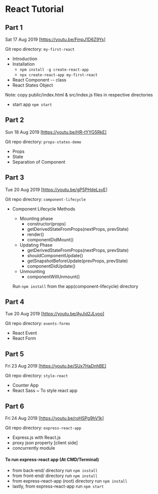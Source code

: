 # React Tutorial
## Part 1
Sat 17 Aug 2019 [https://youtu.be/FmpJ1D6Z9Ys]

Git repo directory: `my-first-react`

- Introduction
- Installation
  - `npm install -g create-react-app`
  - `npx create-react-app my-first-react`
- React Component -- class
- React States Object

Note: copy public/index.html & src/index.js files in respective directories

- start app 
`npm start`

## Part 2
Sun 18 Aug 2019 [https://youtu.be/HR-tYYG5RkE]

Git repo directory: `props-states-demo`

- Props
- State
- Separation of Component 

## Part 3 
Tue 20 Aug 2019 [https://youtu.be/gP5PHdeLsyE]

Git repo directory: `component-lifecycle`

- Component Lifecycle Methods
  - Mounting phase
    - constructor(props)
    - getDerivedStateFromProps(nextProps, prevState) 
    - render()
    - componentDidMount()
  - Updating Phase
    - getDerivedStateFromProps(nextProps, prevState)
    - shouldComponentUpdate()
    - getSnapshotBeforeUpdate(prevProps, prevState)
    - componentDidUpdate()
  - Unmounting
    - componentWillUnmount()
  
  Run `npm install` from the app(component-lifecycle) directory

## Part 4 
Tue 20 Aug 2019 [https://youtu.be/AyJid2JLvoo]

Git repo directory: `events-forms`

- React Event
- React Form

## Part 5
Fri 23 Aug 2019 [https://youtu.be/SUx7HaDnhBE]

Git repo directory: `style-react`

- Counter App
- React Sass ~ To style react app

## Part 6
Fri 24 Aug 2019 [https://youtu.be/roHSPg9hV1k] 

Git repo directory: `express-react-app`

- Express.js with React.js
- proxy json property [client side]
- concurrently module

#### To run express-react app (At CMD/Terminal)

- from  back-end/ directory run `npm install`
- from  front-end/ directory run `npm install`
- from  express-react-app (root) directory run `npm install`
- lastly, from express-react-app run `npm start`